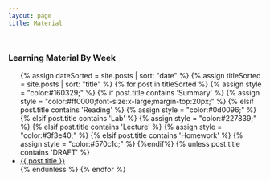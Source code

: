 ```yaml
---
layout: page
title: Material 

---
```


### Learning Material By Week




<ul>
	{% assign dateSorted =  site.posts | sort: "date" %}
	{% assign titleSorted = site.posts  | sort: "title" %}
  {% for post in titleSorted %}
	{% assign style = "color:#160329;" %}
	{% if post.title contains 'Summary' %}
		{% assign style = "color:#ff0000;font-size:x-large;margin-top:20px;" %}
	{% elsif  post.title contains 'Reading' %}
		{% assign style = "color:#0d0096;" %}
	{% elsif  post.title contains 'Lab' %}
		{% assign style = "color:#227839;" %}
	{% elsif  post.title contains 'Lecture' %}
		{% assign style = "color:#3f3e40;" %}
	{% elsif  post.title contains 'Homework' %}
		{% assign style = "color:#570c1c;" %}
	{%endif%}
{% unless  post.title contains 'DRAFT' %}
	<li style="{{style}}" >
	      <a href="{{ post.url | prepend:site.baseurl}}" style="{{style}}">{{ post.title }}</a>
	</li>
  {% endunless %}
  {% endfor %}
</ul>








